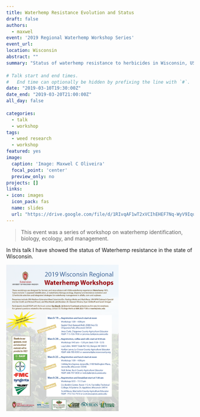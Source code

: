 ```yaml
---
title: Waterhemp Resistance Evolution and Status
draft: false
authors: 
  - maxwel
event: '2019 Regional Waterhemp Workshop Series'
event_url: 
location: Wisconsin
abstract: "" 
summary: "Status of waterhemp resistance to herbicides in Wisconsin, US" 

# Talk start and end times.
#   End time can optionally be hidden by prefixing the line with `#`.
date: "2019-03-10T19:30:00Z"
date_end: "2019-03-20T21:00:00Z"
all_day: false

categories:
  - talk
  - workshop
tags:
  - weed research
  - workshop
featured: yes
image:
  caption: 'Image: Maxwel C Oliveira'
  focal_point: 'center'
  preview_only: no
projects: []
links:
- icon: images
  icon_pack: fas
  name: slides
  url: "https://drive.google.com/file/d/1RIvqAF1wT2xVCIhEHEF7Nq-WyV9IquBB/view?usp=sharing"
---
```


> This event was a series of workshop on waterhemp identification, biology, ecology, and management.

In this talk I have showed the status of Waterhemp resistance in the state of Wisconsin. 


<img src="flyer.png" class="center-block" alt="CZI huddle" style="width:60%;">
